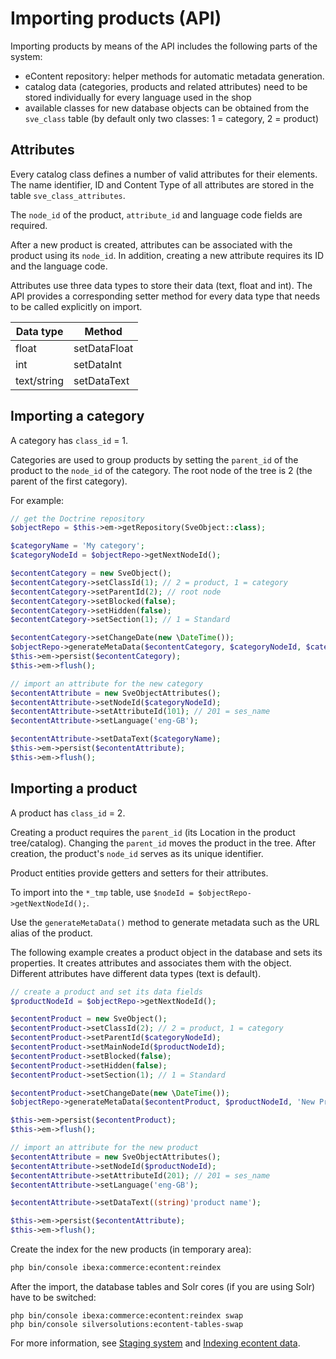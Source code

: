 # Importing products (API)

Importing products by means of the API includes the following parts of the system:

- eContent repository: helper methods for automatic metadata generation.
- catalog data (categories, products and related attributes) need to be stored individually for every language used in the shop
- available classes for new database objects can be obtained from the `sve_class` table (by default only two classes: 1 = category, 2 = product)

## Attributes

Every catalog class defines a number of valid attributes for their elements. The name identifier, ID and Content Type of all attributes are stored in the table `sve_class_attributes`.

The `node_id` of the product, `attribute_id` and language code fields are required.

After a new product is created, attributes can be associated with the product using its `node_id`.
In addition, creating a new attribute requires its ID and the language code.

Attributes use three data types to store their data (text, float and int).
The API provides a corresponding setter method for every data type that needs to be called explicitly on import.

|Data type|Method|
|--- |--- |
|float|setDataFloat|
|int|setDataInt|
|text/string|setDataText|

## Importing a category

A category has `class_id` = 1.

Categories are used to group products by setting the `parent_id` of the product to the `node_id` of the category.
The root node of the tree is 2 (the parent of the first category).

For example:

``` php
// get the Doctrine repository
$objectRepo = $this->em->getRepository(SveObject::class);

$categoryName = 'My category';
$categoryNodeId = $objectRepo->getNextNodeId();

$econtentCategory = new SveObject();
$econtentCategory->setClassId(1); // 2 = product, 1 = category
$econtentCategory->setParentId(2); // root node
$econtentCategory->setBlocked(false);
$econtentCategory->setHidden(false);
$econtentCategory->setSection(1); // 1 = Standard

$econtentCategory->setChangeDate(new \DateTime());
$objectRepo->generateMetaData($econtentCategory, $categoryNodeId, $categoryName);
$this->em->persist($econtentCategory);
$this->em->flush();

// import an attribute for the new category
$econtentAttribute = new SveObjectAttributes();
$econtentAttribute->setNodeId($categoryNodeId);
$econtentAttribute->setAttributeId(101); // 201 = ses_name
$econtentAttribute->setLanguage('eng-GB');

$econtentAttribute->setDataText($categoryName);
$this->em->persist($econtentAttribute);
$this->em->flush();
```

## Importing a product

A product has `class_id` = 2.

Creating a product requires the `parent_id` (its Location in the product tree/catalog).
Changing the `parent_id` moves the product in the tree. After creation, the product's `node_id` serves as its unique identifier.

Product entities provide getters and setters for their attributes.

To import into the `*_tmp` table, use `$nodeId = $objectRepo->getNextNodeId();`.

Use the `generateMetaData()` method to generate metadata such as the URL alias of the product.

The following example creates a product object in the database and sets its properties.
It creates attributes and associates them with the object.
Different attributes have different data types (text is default).

``` php
// create a product and set its data fields
$productNodeId = $objectRepo->getNextNodeId();

$econtentProduct = new SveObject();
$econtentProduct->setClassId(2); // 2 = product, 1 = category
$econtentProduct->setParentId($categoryNodeId);
$econtentProduct->setMainNodeId($productNodeId);
$econtentProduct->setBlocked(false);
$econtentProduct->setHidden(false);
$econtentProduct->setSection(1); // 1 = Standard

$econtentProduct->setChangeDate(new \DateTime());
$objectRepo->generateMetaData($econtentProduct, $productNodeId, 'New Product');

$this->em->persist($econtentProduct);
$this->em->flush();

// import an attribute for the new product
$econtentAttribute = new SveObjectAttributes();
$econtentAttribute->setNodeId($productNodeId);
$econtentAttribute->setAttributeId(201); // 201 = ses_name
$econtentAttribute->setLanguage('eng-GB');

$econtentAttribute->setDataText((string)'product name');

$this->em->persist($econtentAttribute);
$this->em->flush();
```

Create the index for the new products (in temporary area):

``` bash
php bin/console ibexa:commerce:econtent:reindex
```

After the import, the database tables and Solr cores (if you are using Solr) have to be switched:

``` 
php bin/console ibexa:commerce:econtent:reindex swap
php bin/console silversolutions:econtent-tables-swap
```

For more information, see [Staging system](../../econtent_features/staging_system.md) and [Indexing econtent data](../../econtent_features/indexing_econtent_data/indexing_econtent_data.md).
